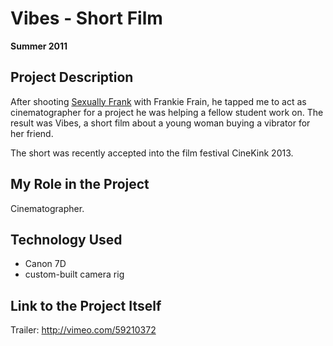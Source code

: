 # Vibes - Short Film

**Summer 2011**

## Project Description

After shooting [Sexually Frank](sexually_frank.md) with Frankie Frain, he tapped me to act as cinematographer for a project he was helping a fellow student work on. The result was Vibes, a short film about a young woman buying a vibrator for her friend.

The short was recently accepted into the film festival CineKink 2013.

## My Role in the Project

Cinematographer.

## Technology Used

- Canon 7D
- custom-built camera rig

## Link to the Project Itself

Trailer: http://vimeo.com/59210372